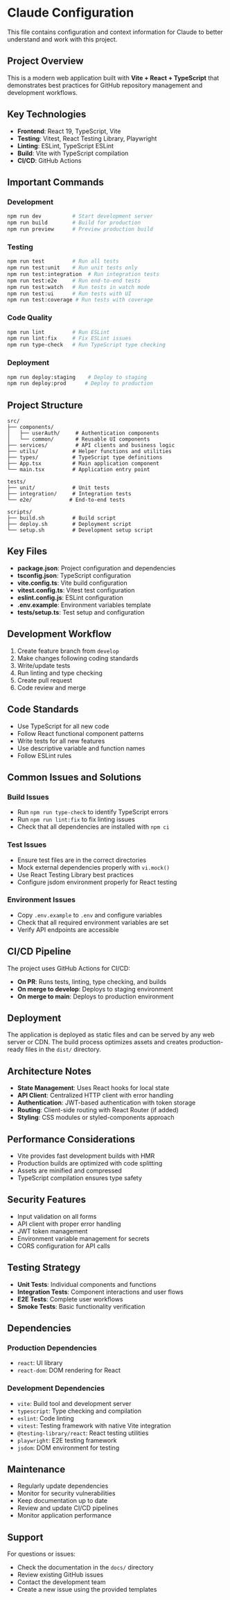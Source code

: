 # Claude Configuration

This file contains configuration and context information for Claude to better understand and work with this project.

## Project Overview

This is a modern web application built with **Vite + React + TypeScript** that demonstrates best practices for GitHub repository management and development workflows.

## Key Technologies

- **Frontend**: React 19, TypeScript, Vite
- **Testing**: Vitest, React Testing Library, Playwright
- **Linting**: ESLint, TypeScript ESLint
- **Build**: Vite with TypeScript compilation
- **CI/CD**: GitHub Actions

## Important Commands

### Development
```bash
npm run dev          # Start development server
npm run build        # Build for production
npm run preview      # Preview production build
```

### Testing
```bash
npm run test         # Run all tests
npm run test:unit    # Run unit tests only
npm run test:integration  # Run integration tests
npm run test:e2e     # Run end-to-end tests
npm run test:watch   # Run tests in watch mode
npm run test:ui      # Run tests with UI
npm run test:coverage # Run tests with coverage
```

### Code Quality
```bash
npm run lint         # Run ESLint
npm run lint:fix     # Fix ESLint issues
npm run type-check   # Run TypeScript type checking
```

### Deployment
```bash
npm run deploy:staging    # Deploy to staging
npm run deploy:prod      # Deploy to production
```

## Project Structure

```
src/
├── components/
│   ├── userAuth/     # Authentication components
│   └── common/       # Reusable UI components
├── services/         # API clients and business logic
├── utils/           # Helper functions and utilities
├── types/           # TypeScript type definitions
├── App.tsx          # Main application component
└── main.tsx         # Application entry point

tests/
├── unit/            # Unit tests
├── integration/     # Integration tests
└── e2e/            # End-to-end tests

scripts/
├── build.sh         # Build script
├── deploy.sh        # Deployment script
└── setup.sh         # Development setup script
```

## Key Files

- **package.json**: Project configuration and dependencies
- **tsconfig.json**: TypeScript configuration
- **vite.config.ts**: Vite build configuration
- **vitest.config.ts**: Vitest test configuration
- **eslint.config.js**: ESLint configuration
- **.env.example**: Environment variables template
- **tests/setup.ts**: Test setup and configuration

## Development Workflow

1. Create feature branch from `develop`
2. Make changes following coding standards
3. Write/update tests
4. Run linting and type checking
5. Create pull request
6. Code review and merge

## Code Standards

- Use TypeScript for all new code
- Follow React functional component patterns
- Write tests for all new features
- Use descriptive variable and function names
- Follow ESLint rules

## Common Issues and Solutions

### Build Issues
- Run `npm run type-check` to identify TypeScript errors
- Run `npm run lint:fix` to fix linting issues
- Check that all dependencies are installed with `npm ci`

### Test Issues
- Ensure test files are in the correct directories
- Mock external dependencies properly with `vi.mock()`
- Use React Testing Library best practices
- Configure jsdom environment properly for React testing

### Environment Issues
- Copy `.env.example` to `.env` and configure variables
- Check that all required environment variables are set
- Verify API endpoints are accessible

## CI/CD Pipeline

The project uses GitHub Actions for CI/CD:

- **On PR**: Runs tests, linting, type checking, and builds
- **On merge to develop**: Deploys to staging environment
- **On merge to main**: Deploys to production environment

## Deployment

The application is deployed as static files and can be served by any web server or CDN. The build process optimizes assets and creates production-ready files in the `dist/` directory.

## Architecture Notes

- **State Management**: Uses React hooks for local state
- **API Client**: Centralized HTTP client with error handling
- **Authentication**: JWT-based authentication with token storage
- **Routing**: Client-side routing with React Router (if added)
- **Styling**: CSS modules or styled-components approach

## Performance Considerations

- Vite provides fast development builds with HMR
- Production builds are optimized with code splitting
- Assets are minified and compressed
- TypeScript compilation ensures type safety

## Security Features

- Input validation on all forms
- API client with proper error handling
- JWT token management
- Environment variable management for secrets
- CORS configuration for API calls

## Testing Strategy

- **Unit Tests**: Individual components and functions
- **Integration Tests**: Component interactions and user flows
- **E2E Tests**: Complete user workflows
- **Smoke Tests**: Basic functionality verification

## Dependencies

### Production Dependencies
- `react`: UI library
- `react-dom`: DOM rendering for React

### Development Dependencies
- `vite`: Build tool and development server
- `typescript`: Type checking and compilation
- `eslint`: Code linting
- `vitest`: Testing framework with native Vite integration
- `@testing-library/react`: React testing utilities
- `playwright`: E2E testing framework
- `jsdom`: DOM environment for testing

## Maintenance

- Regularly update dependencies
- Monitor for security vulnerabilities
- Keep documentation up to date
- Review and update CI/CD pipelines
- Monitor application performance

## Support

For questions or issues:
- Check the documentation in the `docs/` directory
- Review existing GitHub issues
- Contact the development team
- Create a new issue using the provided templates
